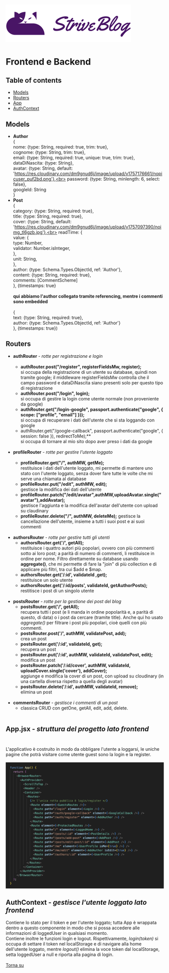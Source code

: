 # ![Logo StriveBlog](/FRONTEND/src/assets/logo-cat.svg)
# Frontend e Backend 


## Table of contents
* [Models](#models)
* [Routers](#routers)
* [App](#app.jsx)
* [AuthContext](#authcontext)
## Models
* **Author**<br>
{<br>
  nome: {type: String, required: true, trim: true}, <br>
  cognome: {type: String, trim: true},<br>
  email: {type: String, required: true, unique: true, trim: true},<br>
  dataDiNascita: {type: String}, <br>
  avatar: {type: String, default: 'https://res.cloudinary.com/dm9gnud6j/image/upload/v1757176661/nopicuser_puf2bd.png'},<br>
  password: {type: String, minlength: 6, select: false}, <br>
  googleId: String<br>
}<br>
* **Post**<br>
  {<br>
  category: {type: String, required: true},<br>
  title: {type: String, required: true}, <br>
  cover: {type: String, default: 'https://res.cloudinary.com/dm9gnud6j/image/upload/v1757097390/noimg_tl6gzb.jpg'},<br>
  readTime: {<br>
    value: {<br>
      type: Number,<br>
      validator: Number.isInteger, <br>
    },<br>
    unit: String,<br>
  },<br>
  author: {type: Schema.Types.ObjectId, ref: 'Author'}, <br>
  content: {type: String, required: true},<br>
  comments: [CommentScheme] <br>
}, {timestamps: true}<br><br>
  **qui abbiamo l'author collegato tramite referencing, mentre i commenti sono embedded** <br><br>
  {<br>
  text: {type: String, required: true},<br>
  author: {type: Schema.Types.ObjectId, ref: 'Author'}<br>
  }, {timestamps: true})<br>
## Routers
* **authRouter** - _rotte per registrazione e login_ <br><br>
  * **authRouter.post("/register", registerFieldsMw, register);**<br>
  si occupa della registrazione di un utente su database, quindi non tramite google; il middleware registerFieldsMw controlla che il campo password e dataDiNascita siano presenti
  solo per questo tipo di registrazione<br>
  * **authRouter.post("/login", login);**<br>
  si occupa di gestire la login come utente normale (non proveniente da google)
  * **authRouter.get("/login-google", passport.authenticate("google", { scope: ["profile", "email"] }));**<br>
  si occupa di recuperare i dati dell'utente che si sta loggando con google
  * authRouter.get("/google-callback", passport.authenticate("google", { session: false }), redirectToMe);**<br>
  si occupa di tornare al mio sito dopo aver preso i dati da google<br><br>
* **profileRouter** - _rotte per gestire l'utente loggato_ <br><br>
  * **profileRouter.get("/", authMW, getMe);**<br>
    restituisce i dati dell'utente loggato, mi permette di mantere uno stato con l'utente loggato, senza dover fare tutte le volte che mi serve una chiamata al database
  * **profileRouter.put("/edit", authMW, edit);**<br>
    gestisce la modifica dei dati dell'utente
  * **profileRouter.patch("/edit/avatar",authMW,uploadAvatar.single("avatar"),addAvatar);**<br>
    gestisce l'aggiunta e la modifica dell'avatar dell'utente con upload su claudinary
  * **profileRouter.delete("/", authMW, deleteMe);**
    gestisce la cancellazione dell'utente, insieme a tutti i suoi post e ai suoi commenti<br><br>
* **authorsRouter** - _rotte per gestire tutti gli utenti_
  * **authorsRouter.get('/', getAll);**<br>
    restituisce i quattro autori più popolari, ovvero con più commenti sotto ai loro post; a parità di numero di commenti, li restituisce in ordine per nome.
    Filtro direttamente su database usando __aggregate()__, che mi permette di fare la "join" di più collection e di applicare più filtri, tra cui $add e $map.
  * **authorsRouter.get('/:id', validateId ,get);**<br>
    restituisce un solo utente<br>
  * **authorsRouter.get('/:id/posts', validateId, getAuthorPosts);**<br>
    restitisce i post di un singolo utente <br><br>
* **postsRouter** - _rotte per la gestione dei post del blog_<br>
  * **postsRouter.get('/', getAll);**<br>
    recupera tutti i post (e li manda in ordine popolarità e, a parità di questo, di data) o i post da cercare (tramite title). Anche qui ho usato _aggregate()_ per filtrare i post più
    popolari, cioè quelli con più commenti.<br>
  * **postsRouter.post('/', authMW, validatePost, add);** <br>
    crea un post <br>
  * **postsRouter.get('/:id', validateId, get);** <br>
    recupera un post
  * **postsRouter.put('/:id', authMW, validateId, validatePost, edit);** <br>
    modifica un post
  * **postsRouter.patch('/:id/cover', authMW, validateId, uploadCover.single('cover'), addCover);** <br>
    aggiunge e modifica la cover di un post, con upload su cloudinary (in una cartella diversa rispetto a quella degli avatar)
  * **postsRouter.delete('/:id', authMW, validateId, remove);** <br>
    elimina un post<br><br>
* **commentsRouter** - _gestisce i commenti di un post_<br>
  * classica CRUD con getOne, getAll, edit, add, delete.
<br><br>

## App.jsx - _struttura del progetto lato frontend_ <br><br>
L'applicativo è costruito in modo da obbligare l'utente a loggarsi, le uniche pagine che potrà visitare come utente guest sono la login e la register.<br><br>
![struttra progetto](/FRONTEND/src/assets/struttraStriveBlog.png)
## AuthContext - _gestisce l'utente loggato lato frontend_
Contiene lo stato per il token e per l'utente loggato; tutta App è wrappata dentro a questo componente in modo che si possa accedere alle informazioni di loggedUser in qualsiasi momento.<br> Contiene inoltre le funzioni login e logout. Rispettivamente, _login(token)_ si occupa di settare il token nel localStorage e di navigare alla home dell'utente loggato, mentre _logout()_ elimina la voce token dal localStorage, setta loggedUser a null e riporta alla pagina di login.
<br><br>
[Torna su](#frontend-e-backend)